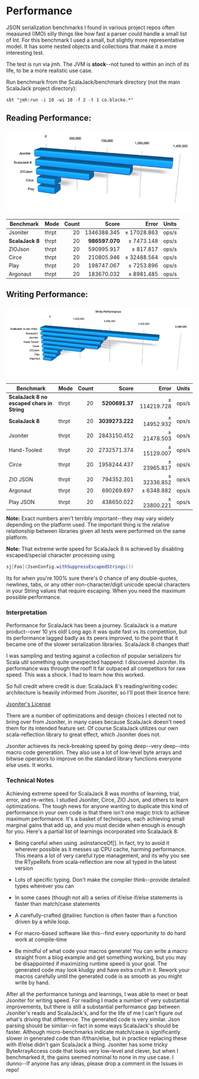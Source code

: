 # Performance

JSON serialization benchmarks I found in various project repos often measured (IMO) silly things like how fast a parser could handle a small list of Int.  For this benchmark I used a small, but slightly more representative model.  It has some nested objects and collections that make it a more interesting test.

The test is run via jmh.  The JVM is **stock**--not tuned to within an inch of its life, to be a more realistic 
use case.

Run benchmark from the ScalaJack/benchmark directory (not the main ScalaJack project directory): 
```
sbt "jmh:run -i 10 -wi 10 -f 2 -t 1 co.blocke.*"
```

## Reading Performance:

![image info](./ReadingPerformance.png)

| Benchmark        | Mode  | Count  |           Score |        Error | Units |
|------------------|-------|-------:|----------------:|-------------:|-------|
| Jsoniter         | thrpt |  20    |    1346388.345  |  ± 17028.863 | ops/s |
| **ScalaJack 8**  | thrpt |  20    |   **986597.070**|  ± 7473.148 | ops/s |
| ZIOJson          | thrpt |  20    |     590995.917  |  ±   817.817 | ops/s |
| Circe            | thrpt |  20    |     210805.946  |  ± 32488.564 | ops/s |
| Play             | thrpt |  20    |     198747.067  |  ±  7253.896 | ops/s |
| Argonaut         | thrpt |  20    |     183670.032  |  ±  8981.485 | ops/s |

## Writing Performance:

![image info](./WritingPerformance.png)

| Benchmark        | Mode  | Count  |           Score |        Error | Units |
|------------------|-------|-------:|----------------:|-------------:|-------|
|**ScalaJack 8 no escaped chars in String**   | thrpt |  20    | **5200691.37** |  ± 114219.728 | ops/s |
|**ScalaJack 8**   | thrpt |  20    | **3039273.222** |  ± 14952.932 | ops/s |
| Jsoniter         | thrpt |  20    |     2843150.452 |  ± 21478.503 | ops/s |
| Hand-Tooled      | thrpt |  20    |     2732571.374 |  ± 15129.007 | ops/s |
| Circe            | thrpt |  20    |     1958244.437 |  ± 23965.817 | ops/s |
| ZIO JSON         | thrpt |  20    |      794352.301 |  ± 32336.852 | ops/s |
| Argonaut         | thrpt |  20    |      690269.697 |  ±  6348.882 | ops/s |
| Play JSON        | thrpt |  20    |      438650.022 |  ± 23800.221 | ops/s |

**Note:** Exact numbers aren't terribly important--they may vary widely depending on the platform
used.  The important thing is the relative relationship between libraries given all tests
were performed on the same platform.

**Note:** That extreme write speed for ScalaJack 8 is achieved by disabling escaped/special character
processing using
```scala
sj[Foo](JsonConfig.withSuppressEscapedStrings())
```
Its for when you're 100% sure there's 0 chance of any double-quotes, newlines, tabs, or
any other non-character/digit unicode special characters in your String values that require escaping.  When you need the maximum possible performance.

### Interpretation

Performance for ScalaJack has been a journey.  ScalaJack is a mature product--over 10 yrs old!
Long ago it was quite fast vs its competition, but its performance lagged badly as its peers improved, 
to the point that it became one of the slower serialization libraries.  ScalaJack 8 changes that!  

I was sampling and testing against a collection of popular serializers for Scala util
something quite unexpected happend: I discovered Jsoniter.  Its performance was through
the roof!  It far outpaced all competitors for raw speed.  This was a shock.  I had to 
learn how this worked.

So full credit where credit is due:  ScalaJack 8's reading/writing codec architecture 
is heavily informed from Jsoniter, so I'll post their licence here:

[Jsoniter's License](https://github.com/plokhotnyuk/jsoniter-scala/blob/af23cf65a70d48834b8fecb792cc333b23409c6f/LICENSE)

There are a number of optimizations and design choices I elected not to bring over from
Jsoniter, in many cases because ScalaJack doesn't need them for its intended feature set.
Of course ScalaJack utilizes our own scala-reflection library to great effect, which Jsoniter does not.

Jsoniter achieves its neck-breaking speed by going deep--very deep--into macro code
generation.  They also use a lot of low-level byte arrays and bitwise operators 
to improve on the standard library functions everyone else uses.  It works.

### Technical Notes

Achieving extreme speed for ScalaJack 8 was months of learning, trial, error,
and re-writes.  I studied Jsoniter, Circe, ZIO Json, and others to learn optimizations.
The tough news for anyone wanting to duplicate this kind of performance in your own code 
is that there isn't one magic trick to achieve maximum performance.  It's a basket 
of techniques, each achieving small marginal gains that add up, and you must decide when 
enough is enough for you.  Here's a partial list of learnings incorporated into ScalaJack 8:

* Being careful when using .asInstanceOf[]. In fact, try to avoid it wherever possible 
  as it messes up CPU cache, harming performance.  This means a lot of very careful type
  management, and its why you see the RTypeRefs from scala-reflection are now all typed
  in the latest version

* Lots of specific typing.  Don't make the compiler think--provide detailed types wherever 
  you can

* In some cases (though not all) a series of if/else if/else statements is faster than 
  match/case statements

* A carefully-crafted @tailrec function is often faster than a function driven by a 
  while loop.

* For macro-based software like this--find every opportunity to do hard work at 
  compile-time

* Be mindful of what code your macros generate!  You can write a macro straight from 
  a blog example and get something working, but you may be disappointed if maximizing runtime 
  speed is your goal. The generated code may look kludgy and have extra cruft in it. Rework your 
  macros carefully until the generated code is as smooth as you might write by hand.  

After all the performance tunings and learnings, I was able to meet or beat Jsoniter for writing
speed.  For reading I made a number of very substantial improvements, but there is still a 
substantial performance gap between Jsoniter's reads and ScalaJack's, and for the life of me I can't
figure out what's driving that difference.  The generated code is very similar.  Json parsing should
be similar--in fact in some ways ScalaJack's should be faster.  Although micro-benchmarks indicate
match/case is significantly slower in generated code than if/than/else, but in practice replacing 
these with if/else didn't gain ScalaJack a thing.  Jsoniter has some tricky ByteArrayAccess code 
that looks very low-level and clever, but when I benchmarked it, the gains seemed nominal to none 
in my use case.  I dunno--If anyone has any ideas, please drop a comment in the Issues in repo!